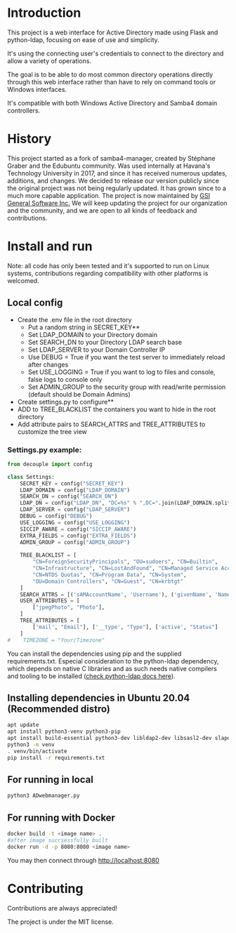 # Introduction
This project is a web interface for Active Directory made using Flask and
python-ldap, focusing on ease of use and simplicity.

It's using the connecting user's credentials to connect to the
directory and allow a variety of operations.

The goal is to be able to do most common directory operations directly
through this web interface rather than have to rely on command tools or
Windows interfaces.

It's compatible with both Windows Active Directory and Samba4 domain controllers.

# History
This project started as a fork of samba4-manager, created by Stéphane Graber
and the Edubuntu community.
Was used internally at Havana's Technology University in 2017, and since it has 
received numerous updates, additions, and changes.
We decided to release our version publicly since the original project was not being
regularly updated. It has grown since to a much more capable application.
The project is now maintained by [GSI General Software Inc.](https://www.generalsoftwareinc.com/)
We will keep updating the project for our organization and the community,
and we are open to all kinds of feedback and contributions.

# Install and run

Note: all code has only been tested and it's supported to run on Linux systems, contributions
regarding compatibility with other platforms is welcomed. 

## Local config
 * Create the .env file in the root directory
   * Put a random string in SECRET\_KEY**
   * Set LDAP\_DOMAIN to your Directory domain
   * Set SEARCH\_DN to your Directory LDAP search base
   * Set LDAP\_SERVER to your Domain Controller IP
   * Use DEBUG = True if you want the test server to immediately reload after changes
   * Set USE_LOGGING = True if you want to log to files and console, false logs to console only
   * Set ADMIN\_GROUP to the security group with read/write permission (default should be Domain Admins)
 * Create settings.py to configure**
 * ADD to TREE\_BLACKLIST the containers you want to hide in the root directory
 * Add attribute pairs to SEARCH\_ATTRS and TREE\_ATTRIBUTES to customize the tree view

### Settings.py example:

```python
from decouple import config

class Settings:
    SECRET_KEY = config("SECRET_KEY")
    LDAP_DOMAIN = config("LDAP_DOMAIN")
    SEARCH_DN = config("SEARCH_DN")
    LDAP_DN = config("LDAP_DN", "DC=%s" % ",DC=".join(LDAP_DOMAIN.split(".")))
    LDAP_SERVER = config("LDAP_SERVER")
    DEBUG = config("DEBUG")
    USE_LOGGING = config("USE_LOGGING")
    SICCIP_AWARE = config("SICCIP_AWARE")
    EXTRA_FIELDS = config("EXTRA_FIELDS")
    ADMIN_GROUP = config("ADMIN_GROUP")
    
    TREE_BLACKLIST = [
        "CN=ForeignSecurityPrincipals", "OU=sudoers", "CN=Builtin",
        "CN=Infrastructure", "CN=LostAndFound", "CN=Managed Service Accounts",
        "CN=NTDS Quotas", "CN=Program Data", "CN=System",
        "OU=Domain Controllers", "CN=Guest", "CN=krbtgt"
    ]
    SEARCH_ATTRS = [('sAMAccountName', 'Username'), ('givenName', 'Name')]
    USER_ATTRIBUTES = [
        ["jpegPhoto", "Photo"],
    ]
    TREE_ATTRIBUTES = [
        ['mail', "Email"], ['__type', "Type"], ['active', "Status"]
    ]
#    TIMEZONE = "Your/Timezone"
```

You can install the dependencies using pip and the supplied requirements.txt. Especial 
consideration to the python-ldap dependency, which depends on native C libraries and as such needs
native compilers and tooling to be installed ([check python-ldap docs here](https://www.python-ldap.org/en/python-ldap-3.4.0/installing.html#build-prerequisites)).

## Installing dependencies in Ubuntu 20.04 (Recommended distro)

```sh
apt update
apt install python3-venv python3-pip
apt install build-essential python3-dev libldap2-dev libsasl2-dev slapd ldap-utils tox lcov valgrind
python3 -m venv
. venv/bin/activate
pip install -r requirements.txt
```


## For running in local
```sh
python3 ADwebmanager.py
```

## For running with Docker
```sh
docker build -t <image name> .
#after image succsessfully built
docker run -d -p 8080:8080 <image name>
```

You may then connect through [http://localhost:8080](http://localhost:8080)


# Contributing
Contributions are always appreciated!

The project is under the MIT license.
